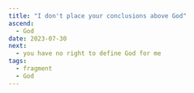 ```yaml
---
title: "I don't place your conclusions above God"
ascend:
  - God
date: 2023-07-30
next:
  - you have no right to define God for me
tags:
  - fragment
  - God
---
```

